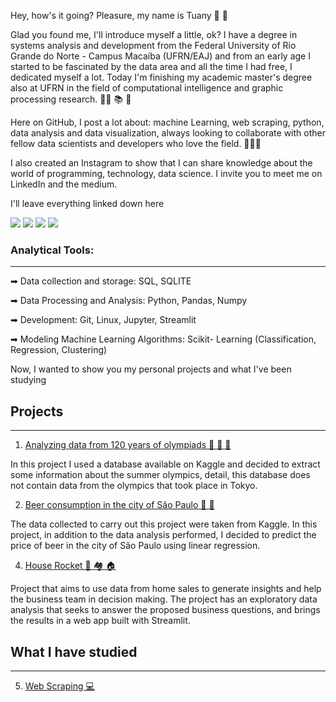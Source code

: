 Hey, how's it going? Pleasure, my name is Tuany 👋 🤝

Glad you found me, I'll introduce myself a little, ok?
I have a degree in systems analysis and development from the Federal University of Rio Grande do Norte - Campus Macaíba (UFRN/EAJ) and from an early age I started to be fascinated by the data area and all the time I had free, I dedicated myself a lot. Today I'm finishing my academic master's degree also at UFRN in the field of computational intelligence and graphic processing research. 👩‍💻 📚 🔎

Here on GitHub, I post a lot about: machine Learning, web scraping, python, data analysis and data visualization, always looking to collaborate with other fellow data scientists and developers who love the field. 🎲🎲🎲

I also created an Instagram to show that I can share knowledge about the world of programming, technology, data science. I invite you to meet me on LinkedIn and the medium.

I'll leave everything linked down here

<div> 
  <a href="https://instagram.com/tuanymariah.py" target="_blank"><img src="https://img.shields.io/badge/-Instagram-%23E4405F?style=for-the-badge&logo=instagram&logoColor=white" target="_blank"></a>
  <a href = "mailto:tuanymariah.dev@gmail.com"><img src="https://img.shields.io/badge/-Gmail-%23333?style=for-the-badge&logo=gmail&logoColor=white" target="_blank"></a>
  <a href="https://www.linkedin.com/in/tuanymariah" target="_blank"><img src="https://img.shields.io/badge/-LinkedIn-%230077B5?style=for-the-badge&logo=linkedin&logoColor=white" target="_blank"></a> 
 <a href="https://medium.com/@tuanymariiah" target="_blank"><img src="https://img.shields.io/badge/Medium-12100E?style=for-the-badge&logo=medium&logoColor=white" target="_blank"></a>
</div>


### Analytical Tools:
---
➡  Data collection and storage: SQL,  SQLITE

➡  Data Processing and Analysis: Python, Pandas, Numpy

➡  Development: Git, Linux, Jupyter, Streamlit

➡  Modeling Machine Learning Algorithms: Scikit- Learning (Classification, Regression, Clustering)

Now, I wanted to show you my personal projects and what I've been studying


## Projects
---

1. [Analyzing data from 120 years of olympiads 🥇 🥈 🥉](https://github.com/tuanymariiah/data_analysis/blob/main/analisando_dados_de_120_anos_de_olimpiadas.ipynb)

In this project I used a database available on Kaggle and decided to extract some information about the summer olympics, detail, this database does not contain data from the olympics that took place in Tokyo.

2. [Beer consumption in the city of São Paulo 🍻 🍺](https://github.com/tuanymariiah/data_analysis/blob/main/Consumo_de_cerveja.ipynb)

The data collected to carry out this project were taken from Kaggle. In this project, in addition to the data analysis performed, I decided to predict the price of beer in the city of São Paulo using linear regression.

4. [House Rocket 🏡 🏘 🏠](https://github.com/tuanymariiah/kcHouse)

Project that aims to use data from home sales to generate insights and help the business team in decision making. The project has an exploratory data analysis that seeks to answer the proposed business questions, and brings the results in a web app built with Streamlit.

## What I have studied
---
5. [Web Scraping 💻 ](https://github.com/tuanymariiah/webscraping)



